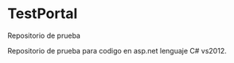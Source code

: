 # TestPortal
Repositorio de prueba

Repositorio de prueba para codigo en asp.net lenguaje C# vs2012.
